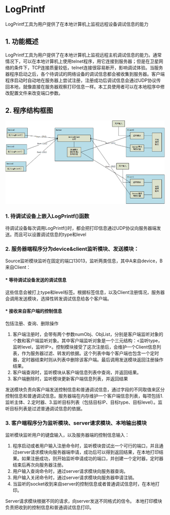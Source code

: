 # LogPrintf
LogPrintf工具为用户提供了在本地计算机上监视远程设备调试信息的能力


## 1.	功能概述
LogPrintf工具为用户提供了在本地计算机上监视远程主机调试信息的能力。通常情况下，可以在本地计算机上使用telnet程序，用它连接到服务器；但是在卫星网络的条件下，TCP连接质量较低，telnet连接很容易断开，影响调试体验。当服务器程序启动之后，各个待调试的网络设备的调试信息都会被收集到服务器。客户端程序启动时自动地在服务器上尝试注册，注册成功后调试信息会通过UDP协议传回本地，就像直接在服务器观察打印信息一样。本工具使用者可以在本地程序中修改配置文件来改变端口参数。

## 2. 程序结构框图

![Framework](https://github.com/hechenrui123/LogPrintf/blob/master/pic/Frame.png)

### 1. 待调试设备上嵌入LogPrintf()函数
待调试设备每次调用LogPrintf()时，都会把打印信息通过UDP协议向服务器端发送。而且可以设置调试信息的type和level

### 2. 服务器端程序分为device&client监听模块、发送模块：
Source监听模块监听在固定的端口13013，监听两类信息，其中A来自device，B来自Client：
#### * 等待调试设备发送的调试信息
这些信息会被打上type和level标签。根据标签信息，以及Client注册情况，服务器会调用发送模块，选择性转发调试信息给各个客户端。

#### * 接收来自客户端的控制信息
包括注册、查询、删除操作
 1.	客户端注册时，会带有两个参数numObj、ObjList，分别是客户端监听对象的个数和客户端监听对象。其中客户端监听对象是一个三元结构：<监听type，监听level，监听IP>。控制模块接受了这次注册后，会维护一个Client信息列表，作为服务器过滤、转发的依据。这个列表中每个客户端也包含一个定时器，定时器结束时则从列表中删除该客户端。最后调用发送模块返回注册操作结果。
 2.	客户端查询时，监听模块从客户端信息列表中查询，并返回结果。
 3.	客户端删除时，监听模块更新客户端信息列表，并返回结果
 
 发送模块负责向客户端发送控制信息和普通调试信息，通过字段的不同取值来区分控制信息和普通调试信息。服务器端在内存维护一个客户端信息列表，每项包括1.监听主体、2.定时器、3.监听目标列表（包括目标IP、目标type、目标level）。监听目标列表是过滤普通调试信息的依据。
 
### 3. 客户端程序分为监听模块、server请求模块、本地输出模块
监听模块监听用户的键盘输入，以及服务器端的控制信息输入：

 1.	程序启动或者用户输入注册命令时，监听模块尝试出一个可行的端口，并且通过server请求模块向服务器端申请，成功后可以得到返回结果，在本地打印结果。如果注册成功，则开始监听申请成功的端口，并创建一个定时器，定时器结束后再次向服务器注册。
 2.	用户输入查询命令时，通过server请求模块向服务器查询。
 3.	用户输入关闭命令时，通过server请求模块向服务器申请注销。 
 4.	当监听的socket收到来自server的控制信息或者普通调试信息时，在本地打印。

Server请求模块根据不同的请求，向server发送不同格式的信令。
本地打印模块负责把收到的控制信息和普通调试信息打印。

